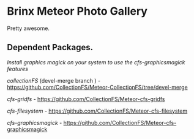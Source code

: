 # Brinx Meteor Photo Gallery

Pretty awesome.

## Dependent Packages.

*Install graphics magick on your system to use the cfs-graphicsmagick features*

*collectionFS* (devel-merge branch ) - https://github.com/CollectionFS/Meteor-CollectionFS/tree/devel-merge

*cfs-gridfs* - https://github.com/CollectionFS/Meteor-cfs-gridfs

*cfs-filesystem* - https://github.com/CollectionFS/Meteor-cfs-filesystem

*cfs-graphicsmagick* - https://github.com/CollectionFS/Meteor-cfs-graphicsmagick



